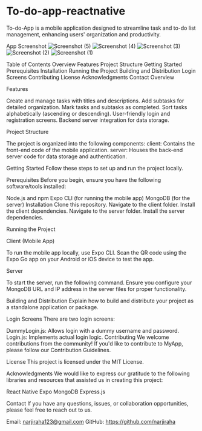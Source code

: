 # To-do-app-reactnative

To-do-App is a mobile application designed to streamline task and to-do list management, enhancing users' organization and productivity.

App Screenshot
![Screenshot (5)](https://github.com/narjiraha/To-do-app-reactnative/assets/92223615/f9997961-9aa0-4ceb-bb05-c36e7fcb3ccc)
![Screenshot (4)](https://github.com/narjiraha/To-do-app-reactnative/assets/92223615/952a010c-63d6-4103-8d8e-bac763a9e7d5)
![Screenshot (3)](https://github.com/narjiraha/To-do-app-reactnative/assets/92223615/d791508b-81c6-46f2-bc03-f28c22ec3458)
![Screenshot (2)](https://github.com/narjiraha/To-do-app-reactnative/assets/92223615/f0ab5d11-d9e8-4a80-bc9d-cd6d379b013f)
![Screenshot (1)](https://github.com/narjiraha/To-do-app-reactnative/assets/92223615/7c0d4a24-e2a6-4f39-ae8b-a339b02ca7ff)

Table of Contents
Overview
Features
Project Structure
Getting Started
Prerequisites
Installation
Running the Project
Building and Distribution
Login Screens
Contributing
License
Acknowledgments
Contact
Overview


Features

Create and manage tasks with titles and descriptions.
Add subtasks for detailed organization.
Mark tasks and subtasks as completed.
Sort tasks alphabetically (ascending or descending).
User-friendly login and registration screens.
Backend server integration for data storage.


Project Structure

The project is organized into the following components:
client: Contains the front-end code of the mobile application.
server: Houses the back-end server code for data storage and authentication.


Getting Started
Follow these steps to set up and run the project locally.

Prerequisites
Before you begin, ensure you have the following software/tools installed:

Node.js and npm
Expo CLI (for running the mobile app)
MongoDB (for the server)
Installation
Clone this repository.
Navigate to the client folder.
Install the client dependencies.
Navigate to the server folder.
Install the server dependencies.

Running the Project

Client (Mobile App)

To run the mobile app locally, use Expo CLI.
Scan the QR code using the Expo Go app on your Android or iOS device to test the app.

Server

To start the server, run the following command.
Ensure you configure your MongoDB URL and IP address in the server files for proper functionality.

Building and Distribution
Explain how to build and distribute your project as a standalone application or package.

Login Screens
There are two login screens:

DummyLogin.js: Allows login with a dummy username and password.
Login.js: Implements actual login logic.
Contributing
We welcome contributions from the community! If you'd like to contribute to MyApp, please follow our Contribution Guidelines.

License
This project is licensed under the MIT License.

Acknowledgments
We would like to express our gratitude to the following libraries and resources that assisted us in creating this project:

React Native
Expo
MongoDB
Express.js

Contact
If you have any questions, issues, or collaboration opportunities, please feel free to reach out to us.

Email: narjiraha123@gmail.com
GitHub: https://github.com/narjiraha
